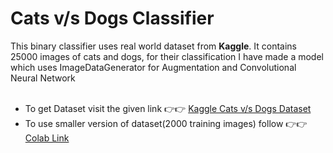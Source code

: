 # Cats v/s Dogs Classifier

This binary classifier uses real world dataset from **Kaggle**.
It contains 25000 images of cats and dogs, for their classification I have made a 
model which uses ImageDataGenerator for Augmentation and Convolutional Neural Network<br><br>

* To get Dataset visit the given link 👉👉 [Kaggle Cats v/s Dogs Dataset](https://www.kaggle.com/c/dogs-vs-cats/data)<br>
* To use smaller version of dataset(2000 training images) follow 👉👉 [Colab Link](https://colab.research.google.com/github/lmoroney/dlaicourse/blob/b71119aba42aae8922d00124b8fbe5b7d71f4ec3/Course%202%20-%20Part%202%20-%20Lesson%202%20-%20Notebook.ipynb)
